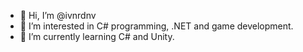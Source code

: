 - 👋 Hi, I’m @ivnrdnv
- 👀 I’m interested in C# programming, .NET and game development.
- 🌱 I’m currently learning C# and Unity.

<!---
ivnrdnv/ivnrdnv is a ✨ special ✨ repository because its `README.md` (this file) appears on your GitHub profile.
You can click the Preview link to take a look at your changes.
--->

